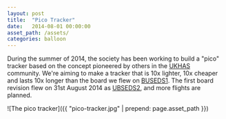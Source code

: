 ```yaml
---
layout: post
title:  "Pico Tracker"
date:   2014-08-01 00:00:00
asset_path: /assets/
categories: balloon
---
```


During the summer of 2014, the society has been working to build a "pico" tracker based on the concept pioneered by others in the [UKHAS](http://ukhas.org.uk) community. We're aiming to make a tracker that is 10x lighter, 10x cheaper and lasts 10x longer than the board we flew on [BUSEDS1](/balloon/2014/06/15/hab-launch.html). The first board revision flew on 31st August 2014 as [UBSEDS2](/pico-tracker/balloon/launch/2014/08/31/ubseds2.html), and more flights are planned.

<!--more-->

![The pico tracker]({{ "pico-tracker.jpg" | prepend: page.asset_path }})
